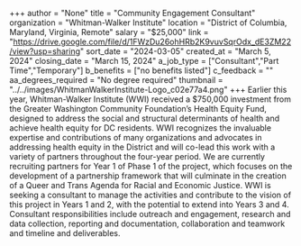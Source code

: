 +++
author = "None"
title = "Community Engagement Consultant"
organization = "Whitman-Walker Institute"
location = "District of Columbia, Maryland, Virginia, Remote"
salary = "$25,000"
link = "https://drive.google.com/file/d/1FWzDu26ohHRb2K9vuvSqrOdx_dE3ZM22/view?usp=sharing"
sort_date = "2024-03-05"
created_at = "March 5, 2024"
closing_date = "March 15, 2024"
a_job_type = ["Consultant","Part Time","Temporary"]
b_benefits = ["no benefits listed"]
c_feedback = ""
aa_degrees_required = "No degree required"
thumbnail = "../../images/WhitmanWalkerInstitute-Logo_c02e77a4.png"
+++
Earlier this year, Whitman-Walker Institute (WWI) received a $750,000 investment from the Greater Washington Community Foundation’s Health Equity Fund, designed to address the social and structural determinants of health and achieve health equity for DC residents. WWI recognizes the invaluable expertise and contributions of many organizations and advocates in addressing health equity in the District and will co-lead this work with a variety of partners throughout the four-year period. We are currently recruiting partners for Year 1 of Phase 1 of the project, which focuses on the development of a partnership framework that will culminate in the creation of a Queer and Trans Agenda for Racial and Economic Justice. WWI is seeking a consultant to manage the activities and contribute to 
the vision of this project in Years 1 and 2, with the potential to extend into Years 3 and 4. Consultant responsibilities include outreach and engagement, research and data collection, reporting and documentation, collaboration and teamwork and timeline and deliverables. 